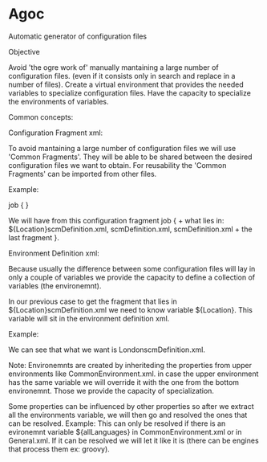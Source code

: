 # Agoc
Automatic generator of configuration files

Objective

Avoid 'the ogre work of' manually mantaining a large number of configuration files. (even if it consists only in search and replace in a number of files).
Create a virtual environment that provides the needed variables to specialize configuration files.
Have the capacity to specialize the environments of variables.

Common concepts:

Configuration Fragment xml:

To avoid mantaining a large number of configuration files we will use 'Common Fragments'. They will be able to be shared between the desired configuration files we want to obtain.
For reusability the 'Common Fragments' can be imported from other files.

Example:

<ConfigurationFrag>
  <Fragment>
    job {
  </Fragment>
  <Fragment ImportConfigurationFrag="../${Location}scmDefinition.xml" applyRule="MuscelLocation"/>
  <Fragment ImportConfigurationFrag="../scmDefinition.xml" />
  <Fragment ImportConfigurationFrag="../scmDefinition.xml"/>
  <Fragment>
    }  
  </Fragment>
</ConfigurationFrag>

We will have from this configuration fragment job { + what lies in: ${Location}scmDefinition.xml, scmDefinition.xml, scmDefinition.xml + the last fragment }.


Environment Definition xml:

Because usually the difference between some configuration files will lay in only a couple of variables we provide the capacity to define a collection of variables (the environemnt).

In our previous case to get the fragment that lies in ${Location}scmDefinition.xml we need to know variable ${Location}. This variable will sit in the environment definition xml.

Example:

<EnvironmentDef> 
  
  <Property Name="Location" Value="London" />
  <Property Name="Cluster"  Value="HighEnd" />
  <Property Name="LocationAdmin" Value="admin_${Location}"/>
  <Import FileLocation="../CommonEnvironment.xml" />
  <Property Name="ClusterLanguage"  Value="HighEnd_${allLanguages}" />
  <Import FileLocation="../General.xml" />
  
</EnvironmentDef>

We can see that what we want is LondonscmDefinition.xml.

Note: Environemnts are created by inheriteding the properties from upper environments like  CommonEnvironment.xml. in case the upper environment has the same variable we will override it with the one from the bottom environemnt. Those we provide the capacity of specialization.

Some properties can be influenced by other properties so after we extract all the environments variable, we will then go and resolved the ones that can be resolved. Example: <Property Name="ClusterLanguage"  Value="HighEnd_${allLanguages}" /> This can only be resolved if there is an evironemnt variable ${allLanguages} in CommonEnvironment.xml or in General.xml. If it can be resolved we will let it like it is (there can be engines that process them ex: groovy).





